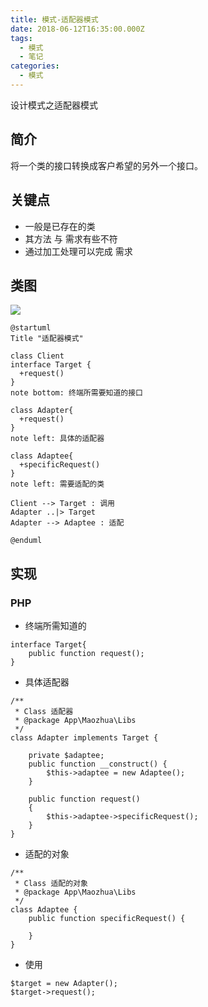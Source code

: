 ```yaml
---
title: 模式-适配器模式
date: 2018-06-12T16:35:00.000Z
tags:
  - 模式
  - 笔记
categories:
  - 模式
---
```


设计模式之适配器模式

<!-- MORE -->

## 简介
将一个类的接口转换成客户希望的另外一个接口。

## 关键点
- 一般是已存在的类
- 其方法 与 需求有些不符
- 通过加工处理可以完成 需求

## 类图
![](http://www.plantuml.com/plantuml/png/SoWkIImgAStDuGh9BCb9LL1wsT3qihNtwSmLprOiVBgdNucBApadiRXOmJadCpMlX2iphoIrA2qnELKX9B4eFRL4ePfBGK6xABMmDBMuH4EJgvOhBxyaLI4flwGaFzTAuVdkZkUhrp_hR7Wvf-75iiRdyvU-R9pyV5RBixwbJ_iNmynsJ4ai01gBtQYSrBGIAuMdhTkVx0NfXBiFLNCgM7DnGMfoPbfcSX1sGo2EW9W0DEhvnjrSN11_wUhQGVrZfV1YG_FpAIkue8xIqwk1Ii54W6gXTW8LGmpZSaZDIm468W00)

```plantuml
@startuml
Title "适配器模式"

class Client
interface Target {
  +request()
}
note bottom: 终端所需要知道的接口

class Adapter{
  +request()
}
note left: 具体的适配器

class Adaptee{
  +specificRequest()
}
note left: 需要适配的类

Client --> Target : 调用
Adapter ..|> Target
Adapter --> Adaptee : 适配

@enduml
```


## 实现
### PHP

- 终端所需知道的
```PHP7
interface Target{
    public function request();
}
```

- 具体适配器
```PHP7
/**
 * Class 适配器
 * @package App\Maozhua\Libs
 */
class Adapter implements Target {

    private $adaptee;
    public function __construct() {
        $this->adaptee = new Adaptee();
    }

    public function request()
    {
        $this->adaptee->specificRequest();
    }
}
```

- 适配的对象
```PHP7
/**
 * Class 适配的对象
 * @package App\Maozhua\Libs
 */
class Adaptee {
    public function specificRequest() {

    }
}
```

- 使用
```PHP7
$target = new Adapter();
$target->request();
```
